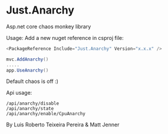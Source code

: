 # Just.Anarchy
Asp.net core chaos monkey library

Usage:
Add a new nuget reference in csproj file:
```cs
<PackageReference Include="Just.Anarchy" Version="x.x.x" />
```

```cs
mvc.AddAnarchy()
.....
app.UseAnarchy()
```
Default chaos is off :)

Api usage:
```cs/api/anarchy/enable
/api/anarchy/disable
/api/anarchy/state
/api/anarchy/enable/CpuAnarchy
```
By Luis Roberto Teixeira Pereira & Matt Jenner 
